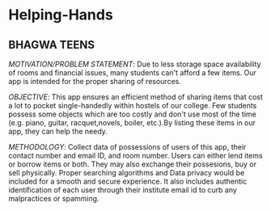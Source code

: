  # Helping-Hands


## **BHAGWA TEENS**

*MOTIVATION/PROBLEM STATEMENT*:
Due to less storage space availability of rooms and financial issues, many students can't afford a few items. Our app is intended for the proper sharing of resources.

*OBJECTIVE*:
This app ensures an efficient method of sharing items that cost a lot to pocket single-handedly within hostels of our college. Few students possess some objects which are too costly and don't use most of the time (e.g. piano, guitar, racquet,novels, boiler, etc.).By listing these items in our app, they can help the needy.


*METHODOLOGY*: 
Collect data of possessions of users of this app, their contact number and email ID, and room number. Users can either lend items or borrow items or both. They may also exchange their possesions, buy or sell physically. Proper searching algorithms and Data privacy would be included for a smooth and secure experience.
It also includes authentic identification of each user through their institute email id to curb any malpractices or spamming.

